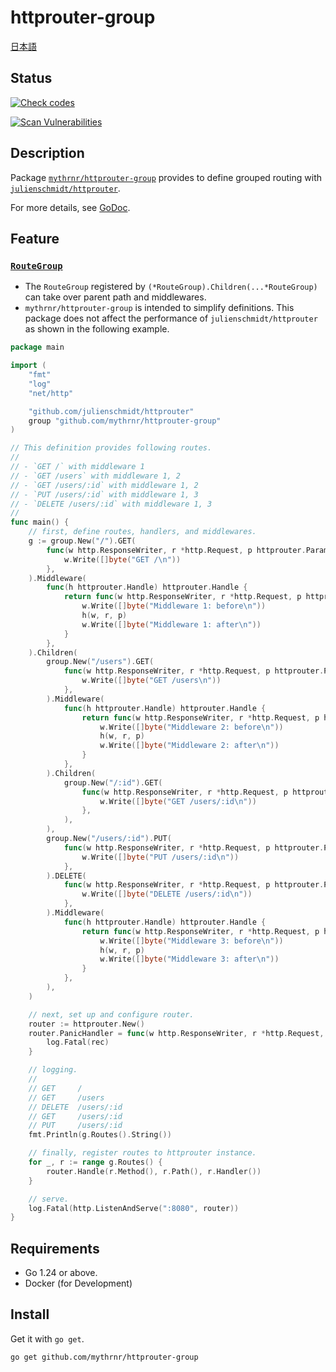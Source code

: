 # httprouter-group

[日本語](./README.jp.md)

## Status

[![Check codes](https://github.com/mythrnr/httprouter-group/actions/workflows/check-code.yaml/badge.svg)](https://github.com/mythrnr/httprouter-group/actions/workflows/check-code.yaml)

[![Scan Vulnerabilities](https://github.com/mythrnr/httprouter-group/actions/workflows/scan-vulnerabilities.yaml/badge.svg)](https://github.com/mythrnr/httprouter-group/actions/workflows/scan-vulnerabilities.yaml)

## Description

Package [`mythrnr/httprouter-group`](https://github.com/mythrnr/httprouter-group)
provides to define grouped routing with [`julienschmidt/httprouter`](https://github.com/julienschmidt/httprouter).

For more details, see [GoDoc](https://pkg.go.dev/github.com/mythrnr/httprouter-group).

## Feature

### [`RouteGroup`](https://github.com/mythrnr/httprouter-group/blob/master/route_group.go)

- The `RouteGroup` registered by `(*RouteGroup).Children(...*RouteGroup)`
  can take over parent path and middlewares.
- `mythrnr/httprouter-group` is intended to simplify definitions.
  This package does not affect the performance of `julienschmidt/httprouter`
  as shown in the following example.

```go
package main

import (
    "fmt"
    "log"
    "net/http"

    "github.com/julienschmidt/httprouter"
    group "github.com/mythrnr/httprouter-group"
)

// This definition provides following routes.
//
// - `GET /` with middleware 1
// - `GET /users` with middleware 1, 2
// - `GET /users/:id` with middleware 1, 2
// - `PUT /users/:id` with middleware 1, 3
// - `DELETE /users/:id` with middleware 1, 3
//
func main() {
    // first, define routes, handlers, and middlewares.
    g := group.New("/").GET(
        func(w http.ResponseWriter, r *http.Request, p httprouter.Params) {
            w.Write([]byte("GET /\n"))
        },
    ).Middleware(
        func(h httprouter.Handle) httprouter.Handle {
            return func(w http.ResponseWriter, r *http.Request, p httprouter.Params) {
                w.Write([]byte("Middleware 1: before\n"))
                h(w, r, p)
                w.Write([]byte("Middleware 1: after\n"))
            }
        },
    ).Children(
        group.New("/users").GET(
            func(w http.ResponseWriter, r *http.Request, p httprouter.Params) {
                w.Write([]byte("GET /users\n"))
            },
        ).Middleware(
            func(h httprouter.Handle) httprouter.Handle {
                return func(w http.ResponseWriter, r *http.Request, p httprouter.Params) {
                    w.Write([]byte("Middleware 2: before\n"))
                    h(w, r, p)
                    w.Write([]byte("Middleware 2: after\n"))
                }
            },
        ).Children(
            group.New("/:id").GET(
                func(w http.ResponseWriter, r *http.Request, p httprouter.Params) {
                    w.Write([]byte("GET /users/:id\n"))
                },
            ),
        ),
        group.New("/users/:id").PUT(
            func(w http.ResponseWriter, r *http.Request, p httprouter.Params) {
                w.Write([]byte("PUT /users/:id\n"))
            },
        ).DELETE(
            func(w http.ResponseWriter, r *http.Request, p httprouter.Params) {
                w.Write([]byte("DELETE /users/:id\n"))
            },
        ).Middleware(
            func(h httprouter.Handle) httprouter.Handle {
                return func(w http.ResponseWriter, r *http.Request, p httprouter.Params) {
                    w.Write([]byte("Middleware 3: before\n"))
                    h(w, r, p)
                    w.Write([]byte("Middleware 3: after\n"))
                }
            },
        ),
    )

    // next, set up and configure router.
    router := httprouter.New()
    router.PanicHandler = func(w http.ResponseWriter, r *http.Request, rec interface{}) {
        log.Fatal(rec)
    }

    // logging.
    //
    // GET     /
    // GET     /users
    // DELETE  /users/:id
    // GET     /users/:id
    // PUT     /users/:id
    fmt.Println(g.Routes().String())

    // finally, register routes to httprouter instance.
    for _, r := range g.Routes() {
        router.Handle(r.Method(), r.Path(), r.Handler())
    }

    // serve.
    log.Fatal(http.ListenAndServe(":8080", router))
}
```

## Requirements

- Go 1.24 or above.
- Docker (for Development)

## Install

Get it with `go get`.

```bash
go get github.com/mythrnr/httprouter-group
```
